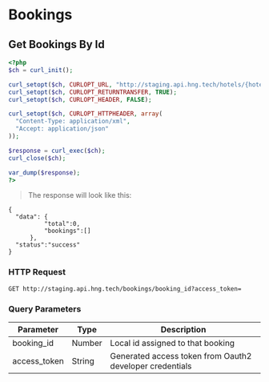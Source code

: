 # Bookings
## Get Bookings By Id

```php
<?php
$ch = curl_init();

curl_setopt($ch, CURLOPT_URL, "http://staging.api.hng.tech/hotels/{hotel_id}?access_token=");
curl_setopt($ch, CURLOPT_RETURNTRANSFER, TRUE);
curl_setopt($ch, CURLOPT_HEADER, FALSE);

curl_setopt($ch, CURLOPT_HTTPHEADER, array(
  "Content-Type: application/xml",
  "Accept: application/json"
));

$response = curl_exec($ch);
curl_close($ch);

var_dump($response);
?>
```
 > The response will look like this:

```
{
  "data": {
          "total":0,
          "bookings":[]
      },
  "status":"success"
}
```
### HTTP Request

  `GET http://staging.api.hng.tech/bookings/booking_id?access_token=`

### Query Parameters

Parameter | Type | Description
--------- | ------- | -----------
booking_id | Number | Local id assigned to that booking
access_token | String | Generated access token from Oauth2 developer credentials